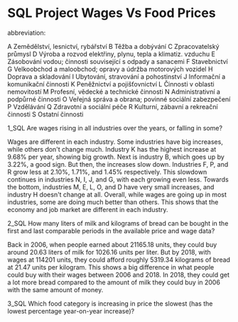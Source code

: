 # SQL Project Wages Vs Food Prices

abbreviation:

A	Zemědělství, lesnictví, rybářství
B	Těžba a dobývání
C	Zpracovatelský průmysl
D	Výroba a rozvod elektřiny, plynu, tepla a klimatiz. vzduchu
E	Zásobování vodou; činnosti související s odpady a sanacemi
F	Stavebnictví
G	Velkoobchod a maloobchod; opravy a údržba motorových vozidel
H	Doprava a skladování
I	Ubytování, stravování a pohostinství
J	Informační a komunikační činnosti
K	Peněžnictví a pojišťovnictví
L	Činnosti v oblasti nemovitostí
M	Profesní, vědecké a technické činnosti
N	Administrativní a podpůrné činnosti
O	Veřejná správa a obrana; povinné sociální zabezpečení
P	Vzdělávání
Q	Zdravotní a sociální péče
R	Kulturní, zábavní a rekreační činnosti
S	Ostatní činnosti

1_SQL Are wages rising in all industries over the years, or falling in some?

Wages are different in each industry. Some industries have big increases, while others don't change much. Industry K has the highest increase at 9.68% per year, showing big growth. Next is industry B, which goes up by 3.22%, a good sign. But then, the increases slow down. Industries F, P, and R grow less at 2.10%, 1.71%, and 1.45% respectively. This slowdown continues in industries N, I, J, and G, with each growing even less. Towards the bottom, industries M, E, L, O, and D have very small increases, and industry H doesn't change at all. Overall, while wages are going up in most industries, some are doing much better than others. This shows that the economy and job market are different in each industry.

2_SQL How many liters of milk and kilograms of bread can be bought in the first and last comparable periods in the available price and wage data?

Back in 2006, when people earned about 21165.18 units, they could buy around 20.63 liters of milk for 1026.16 units per liter. But by 2018, with wages at 114201 units, they could afford roughly 5319.34 kilograms of bread at 21.47 units per kilogram. This shows a big difference in what people could buy with their wages between 2006 and 2018. In 2018, they could get a lot more bread compared to the amount of milk they could buy in 2006 with the same amount of money.

3_SQL Which food category is increasing in price the slowest (has the lowest percentage year-on-year increase)?

















